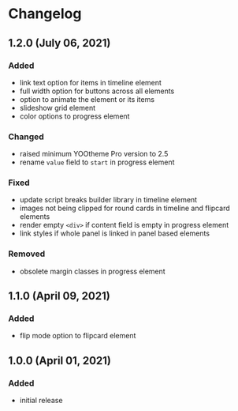 # Changelog

## 1.2.0 (July 06, 2021)

### Added

- link text option for items in timeline element
- full width option for buttons across all elements
- option to animate the element or its items
- slideshow grid element
- color options to progress element

### Changed

- raised minimum YOOtheme Pro version to 2.5
- rename `value` field to `start` in progress element

### Fixed

- update script breaks builder library in timeline element
- images not being clipped for round cards in timeline and flipcard elements
- render empty `<div>` if content field is empty in progress element
- link styles if whole panel is linked in panel based elements

### Removed

- obsolete margin classes in progress element

## 1.1.0 (April 09, 2021)

### Added

- flip mode option to flipcard element

## 1.0.0 (April 01, 2021)

### Added

- initial release
